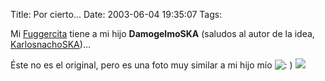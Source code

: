 Title: Por cierto...
Date: 2003-06-04 19:35:07
Tags: 

<p>Mi <a href="mailto:poletymariel@hotmail.com">Fuggercita</a> tiene a mi hijo <strong>DamogelmoSKA</strong> (saludos al autor de la idea, <a href="mailto:carlosnachoska@hotmail.com">KarlosnachoSKA</a>)&#8230;</p>

<p>Éste no es el original, pero es una foto muy similar a mi hijo mío <img alt=": ) " src="http://web.archive.org/web/20030611122152/http://www.damog.org/blog/b2-img/smilies/icon_smile.gif"/><img src="http://web.archive.org/web/20030611122152/http://www.awa.tohoku.ac.jp/computer/image/sesame/elmo.gif"/></p>
